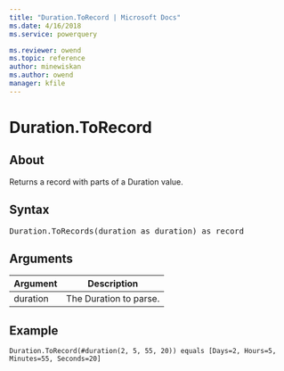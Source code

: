 ```yaml
---
title: "Duration.ToRecord | Microsoft Docs"
ms.date: 4/16/2018
ms.service: powerquery

ms.reviewer: owend
ms.topic: reference
author: minewiskan
ms.author: owend
manager: kfile
---
```

# Duration.ToRecord

  
## About  
Returns a record with parts of a Duration value.  
  
## Syntax

<pre>
Duration.ToRecords(duration as duration) as record  
</pre>
  
## Arguments  
  
|Argument|Description|  
|------------|---------------|  
|duration|The Duration to parse.|  
  
## Example  
  
```powerquery-m
Duration.ToRecord(#duration(2, 5, 55, 20)) equals [Days=2, Hours=5, Minutes=55, Seconds=20]  
```  
